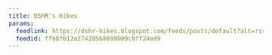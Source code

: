 ```yaml
---
title: DSHR's Hikes
params:
  feedlink: https://dshr-hikes.blogspot.com/feeds/posts/default?alt=rss
  feedid: ffb8f012e27420568099909c0ff24ed9
---
```

